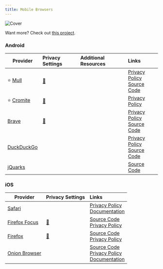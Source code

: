 ```yaml
---
title: Mobile Browsers
---
```


![Cover](../../assets/mobile-browsers.png)

Want more? Check out [this project](https://github.com/Tobi823/ffupdater).

### Android

| Provider | Privacy Settings | Additional Resources | Links |
| --- | :-- | :-- | :-- |
| :star: [Mull](https://divestos.org/pages/our_apps#mull) | <a href="https://github.com/StellarSand/privacy-settings/blob/main/Privacy%20Settings/Firefox-Mobile.md">:link:</a> |  | [Privacy Policy](https://divestos.org/pages/privacy_policy)<br/>[Source Code](https://codeberg.org/divested-mobile/mull-fenix)  |
| :star: [Cromite](https://github.com/uazo/cromite) | <a href="https://github.com/StellarSand/privacy-settings/blob/main/Privacy%20Settings/Cromite.md">:link:</a> |  | [Privacy Policy](https://github.com/uazo/cromite/blob/master/docs/PRIVACY_POLICY.md)  |
| [Brave](https://brave.com/) | <a href="https://github.com/StellarSand/privacy-settings/blob/main/Privacy%20Settings/Brave-Mobile.md">:link:</a> |  | [Privacy Policy](https://brave.com/privacy/browser)<br/>[Source Code](https://github.com/brave/brave-browser)  |
| [DuckDuckGo](https://duckduckgo.com/app) |  |  | [Privacy Policy](https://duckduckgo.com/privacy)<br/>[Source Code](https://github.com/duckduckgo)  |
| [jQuarks](https://f-droid.org/packages/com.oF2pks.jquarks/) |  |  | [Source Code](https://github.com/iotY/android_packages_apps_Jelly/tree/fdroid21)  |

### iOS

| Provider | Privacy Settings | Links |
| --- | :-- | :-- |
| [Safari](https://apple.com/safari) | | [Privacy Policy](https://apple.com/legal/privacy/data/en/safari)<br/>[Documentation](https://support.apple.com/guide/safari/welcome/mac) |
| [Firefox Focus](https://apps.apple.com/us/app/firefox-focus-privacy-browser/id1055677337) | <a href="https://github.com/StellarSand/privacy-settings/blob/main/Privacy%20Settings/Firefox-Focus.md">:link:</a> | [Source Code](https://github.com/mozilla-mobile/firefox-ios)<br/>[Privacy Policy](https://www.mozilla.org/legal/privacy/firefox.html)
| [Firefox](https://apps.apple.com/us/app/firefox-private-safe-browser/id989804926) | <a href="https://github.com/StellarSand/privacy-settings/blob/main/Privacy%20Settings/Firefox-Mobile.md">:link:</a> | [Source Code](https://github.com/mozilla-mobile/firefox-ios)<br/>[Privacy Policy](https://www.mozilla.org/legal/privacy/firefox.html)
| [Onion Browser](https://onionbrowser.com/) | | [Source Code](https://github.com/OnionBrowser/OnionBrowser)<br/>[Privacy Policy](https://onionbrowser.com/privacy-policy)<br/>[Documentation](https://onionbrowser.com/faqs)
